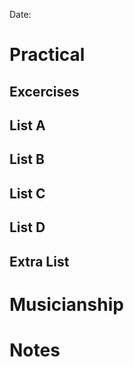 Date: 
# Practical
## Excercises

## List A

## List B

## List C

## List D

## Extra List

# Musicianship

# Notes 
